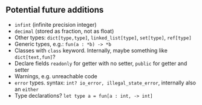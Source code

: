 ## Potential future additions

- `infint` (infinite precision integer)
- `decimal` (stored as fraction, not as float)
- Other types: `dict[type,type]`, `linked_list[type]`, `set[type]`, `ref[type]`
- Generic types, e.g.: `fun(a : *b) -> *b`
- Classes with `class` keyword. Internally, maybe something like `dict[text,fun]`?
- Declare fields `readonly` for getter with no setter, `public` for getter and setter
- Warnings, e.g. unreachable code
- `error` types. syntax: `int? io_error, illegal_state_error`, internally also an `either`
- Type declarations? `let type a = fun[a : int, -> int]`